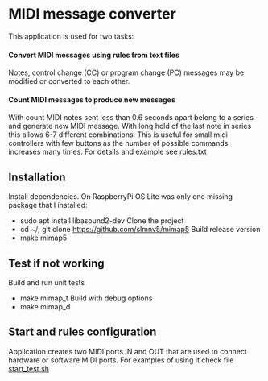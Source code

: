 
# MIDI message converter

This application is used for two tasks:

#### Convert MIDI messages using rules from text files
Notes, control change (CC) or program change (PC) messages may be modified or converted to each other.

#### Count MIDI messages to produce new messages
With count MIDI notes sent less than 0.6 seconds apart belong to a series and generate new MIDI message.
With long hold of the last note in series this  allows 6-7 different combinations.
This is useful for small midi controllers with few buttons as the number of possible commands increases many times.
For details and example see [rules.txt](rules.txt)

## Installation
Install dependencies. On RaspberryPi OS Lite was only one missing package that I installed:
- sudo apt install libasound2-dev
Clone the project
- cd ~/; git clone https://github.com/slmnv5/mimap5
Build release version
- make mimap5

## Test if not working
Build and run unit tests
- make mimap_t
Build with debug options
- make mimap_d 

## Start and rules configuration
Application creates two MIDI ports IN and OUT that are used to connect hardware or software MIDI ports.
For examples of using it check file [start_test.sh](start_test.sh)



